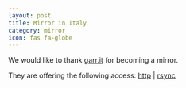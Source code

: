 ```yaml
---
layout: post
title: Mirror in Italy
category: mirror
icon: fas fa-globe
---
```


We would like to thank [garr.it](https://mirror.garr.it) for becoming a mirror.

They are offering the following access: [http](http://blackarch.mirror.garr.it/mirrors/blackarch/) | [rsync](rsync://blackarch.mirror.garr.it/blackarch/)